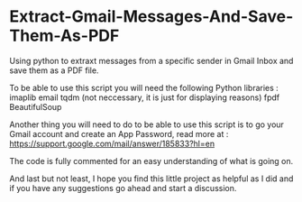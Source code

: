 # Extract-Gmail-Messages-And-Save-Them-As-PDF
Using python to extraxt messages from a specific sender in Gmail Inbox and save them as a PDF file.

To be able to use this script you will need the following Python libraries :
   imaplib
   email 
   tqdm (not neccessary, it is just for displaying reasons)
   fpdf
   BeautifulSoup

Another thing you will need to do to be able to use this script is to go your Gmail account and create an App Password, read more at : https://support.google.com/mail/answer/185833?hl=en

The code is fully commented for an easy understanding of what is going on.

And last but not least, I hope you find this little project as helpful as I did and if you have any suggestions go ahead and start a discussion.
